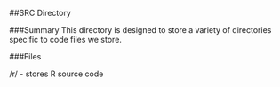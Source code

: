 ##SRC Directory

###Summary
This directory is designed to store a variety of directories specific to code files we store.

###Files

  /r/ - stores R source code
